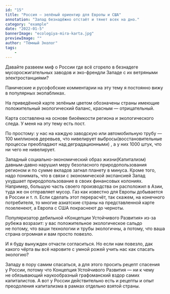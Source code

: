 ```yaml
---
id: "15"
title: "Россия — зелёный ориентир для Европы и США"
annotation: "Запад безнадёжно отстаёт и тянет всех на дно."
category: "example"
date: "2022-01-5"
bannerImage: "ecologiya-mira-karta.jpg"
previewImage: ""
author: "Тёмный Эколог"
tags:
    - 
---
```

Давайте развеем миф о&nbsp;России где всё сгорело в&nbsp;безнадеге мусоросжигательных заводов и&nbsp;эко-френдли Западе с&nbsp;их&nbsp;ветряными электростанциями?


Панические и&nbsp;русофобские комментарии на&nbsp;эту тему я&nbsp;постоянно вижу в&nbsp;популярных экопабликах.


На&nbsp;приведённой карте зелёным цветом обозначены страны имеющие положительный экологический баланс, красным&nbsp;&mdash; отрицательный.


Карта составлена на&nbsp;основе биоёмкости региона и&nbsp;экологического следа. У&nbsp;меня на&nbsp;эту тему есть пост.


По&nbsp;простому: у&nbsp;нас на&nbsp;каждую заводскую или автомобильную трубу&nbsp;&mdash; 100 миллионов деревьев, что нивелирует выбросы(восстановительные процессы преобладают над деградационными) , а&nbsp;у&nbsp;них 1000&nbsp;штук, что ни&nbsp;чего не&nbsp;нивелирует.


Западный социально-экономический образ жизни(Капитализм) давным-давно нарушил меру безопасного природопользования регионом и&nbsp;по&nbsp;сумме вкладов загнал планету в&nbsp;минуса. Кроме того, надо понимать, что в&nbsp;связи с&nbsp;экономической экспансией Запад ухудшает природопользование в&nbsp;своих финансовых колониях. Например, большую часть своего производства он&nbsp;расположил в&nbsp;Азии, туда&nbsp;же он&nbsp;отправляет мусор. Газ как известно для Европы добывается в&nbsp;России и&nbsp;т.&nbsp;п. Если сделать этот перерасчёт, так скажем, на&nbsp;конечного потребителя, то&nbsp;многие азиатские страны на&nbsp;представленной карте позеленеют, а&nbsp;Европа с&nbsp;США покраснеют до&nbsp;черноты.


Популяризатор дебильной &laquo;Концепции Устойчивого Развития&raquo; из-за рубежа возразит: у&nbsp;вас положительное экологическое сальдо не&nbsp;потому, что ваши технологии и&nbsp;трубы экологичны, а&nbsp;потому, что ваша страна огромная и&nbsp;вам просто повезло.


И&nbsp;я&nbsp;буду вынужден отчасти согласиться. Но&nbsp;если нам повезло, дак какого чёрта вы&nbsp;всё наровите с&nbsp;умной рожей учить нас как спасать экологию?


Западу в&nbsp;пору самим спасаться, а&nbsp;для этого просить рецепт спасения у&nbsp;России, потому что Концепция Устойчивого Развития&nbsp;&mdash; ни&nbsp;к&nbsp;чему не&nbsp;обязывающий наукообразный графоманский вздор самих капиталистов. А&nbsp;вот у&nbsp;России действительно есть и&nbsp;рецепты и&nbsp;опыт преодоления капитализма в&nbsp;рамках отдельно взятой страны.

